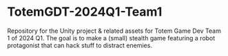 # TotemGDT-2024Q1-Team1
Repository for the Unity project &amp; related assets for Totem Game Dev Team 1 of 2024 Q1. The goal is to make a (small) stealth game featuring a robot protagonist that can hack stuff to distract enemies.

